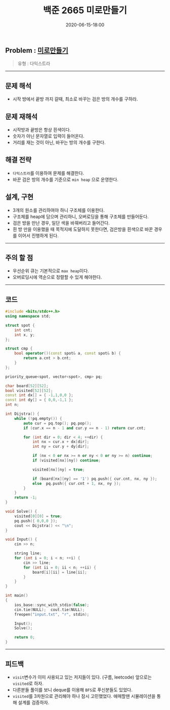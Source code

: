 ﻿---
title: 백준 2665 미로만들기
date: 2020-06-15-18:00
categories:
- PS

tags:
- baekjoon
- PS
- Problem Solve
- 다익스트라

---

## Problem : [미로만들기](https://www.acmicpc.net/problem/2665)
> 유형 : 다익스트라

---

 
## 문제 해석
* 시작 방에서 끝방 까지 갈때, 최소로 바꾸는 검은 방의 개수를 구하라.

## 문제 재해석
* 시작방과 끝방은 항상 흰색이다.
* 숫자가 아닌 문자열로 입력이 들어온다.
* 거리를 재는 것이 아닌, 바꾸는 방의 개수를 구한다.

## 해결 전략
* `다익스트라`를 이용하여 문제를 해결한다.
* 바꾼 검은 방의 개수를 기준으로 `min heap` 으로 운영한다.

## 설계, 구현
* 3개의 원소를 관리하여야 하니 구조체를 이용한다.
* 구조체를 heap에 담으며 관리하니, 오버로딩을 통해 구조체를 만들어둔다.
* 검은 방을 만난 경우, 일단 색을 바꿔버리고 들어간다.
* 흰 방 만을 이용했을 때 목적지에 도달하지 못한다면, 검은방을 흰색으로 바꾼 경우를 이어서 진행하게 된다.

---

## 주의 할 점
* 우선순위 큐는 기본적으로 `max heap`이다.
* 오버로딩시에 역순으로 정렬할 수 있게 해야한다.

---

## 코드

```c++
#include <bits/stdc++.h>
using namespace std;

struct spot {
    int cnt;
    int x, y;
};

struct cmp {
	bool operator()(const spot& a, const spot& b) {
        return a.cnt > b.cnt;
	}
};

priority_queue<spot, vector<spot>, cmp> pq;

char board[52][52];
bool visited[52][52];
const int dx[] = { -1,1,0,0 };
const int dy[] = { 0,0,-1,1 };
int n;

int Dijstra() {
    while (!pq.empty()) {
        auto cur = pq.top(); pq.pop();
        if (cur.x == n - 1 and cur.y == n - 1) return cur.cnt;

        for (int dir = 0; dir < 4; ++dir) {
            int nx = cur.x + dx[dir];
            int ny = cur.y + dy[dir];

            if (nx < 0 or nx >= n or ny < 0 or ny >= n) continue;
            if (visited[nx][ny]) continue;

            visited[nx][ny] = true;

            if (board[nx][ny] == '1') pq.push({ cur.cnt, nx, ny });
            else  pq.push({ cur.cnt + 1, nx, ny });
        }
    }
    return -1;
}

void Solve() {
    visited[0][0] = true;
    pq.push({ 0,0,0 });
    cout << Dijstra() << "\n";
}

void Input() {
    cin >> n;

    string line;
    for (int i = 0; i < n; ++i) {
        cin >> line;
        for (int ii = 0; ii < n; ++ii) {
            board[i][ii] = line[ii];
        }
    }
}

int main()
{
    ios_base::sync_with_stdio(false);
    cin.tie(NULL);  cout.tie(NULL);
    freopen("input.txt", "r", stdin);

    Input();
    Solve();

    return 0;
}
```


---


## 피드백 
* `visit`변수가 이미 사용되고 있는 저지들이 있다. (구름, leetcode) 앞으로는 `visited`로 하자.
* 다른분들 풀이를 보니 deque를 이용해 `BFS`로 푸신분들도 있었다.
* `visited`를 3차원으로 관리해야 하나 잠시 고민했었다. 애매할땐 시뮬레이션을 통해 설계를 검증하자.